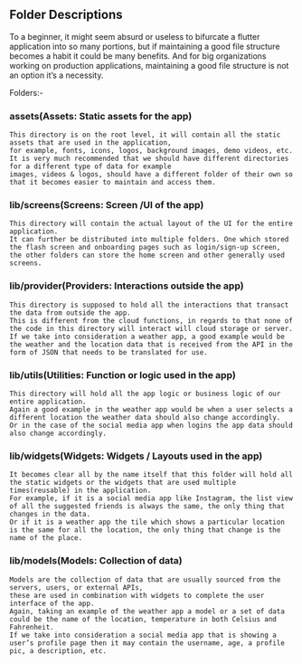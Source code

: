 ## Folder Descriptions
To a beginner, it might seem absurd or useless to bifurcate a flutter application into so many portions, 
but if maintaining a good file structure becomes a habit it could be many benefits.
And for big organizations working on production applications, maintaining a good file structure is not an option it’s a necessity.

Folders:-

### assets(Assets:  Static assets for the app)
```
This directory is on the root level, it will contain all the static assets that are used in the application, 
for example, fonts, icons, logos, background images, demo videos, etc.
It is very much recommended that we should have different directories for a different type of data for example 
images, videos & logos, should have a different folder of their own so that it becomes easier to maintain and access them.
```

### lib/screens(Screens: Screen /UI of the app)
```
This directory will contain the actual layout of the UI for the entire application. 
It can further be distributed into multiple folders. One which stored the flash screen and onboarding pages such as login/sign-up screen, 
the other folders can store the home screen and other generally used screens.
```

### lib/provider(Providers: Interactions outside the app)
```
This directory is supposed to hold all the interactions that transact the data from outside the app.
This is different from the cloud functions, in regards to that none of the code in this directory will interact will cloud storage or server.
If we take into consideration a weather app, a good example would be the weather and the location data that is received from the API in the form of JSON that needs to be translated for use.
```

### lib/utils(Utilities: Function or logic used in the app)
```
This directory will hold all the app logic or business logic of our entire application.
Again a good example in the weather app would be when a user selects a different location the weather data should also change accordingly.
Or in the case of the social media app when logins the app data should also change accordingly.
```

### lib/widgets(Widgets: Widgets / Layouts used in the app)
```
It becomes clear all by the name itself that this folder will hold all the static widgets or the widgets that are used multiple times(reusable) in the application. 
For example, if it is a social media app like Instagram, the list view of all the suggested friends is always the same, the only thing that changes in the data. 
Or if it is a weather app the tile which shows a particular location is the same for all the location, the only thing that change is the name of the place.
```

### lib/models(Models: Collection of data)
```
Models are the collection of data that are usually sourced from the servers, users, or external APIs, 
these are used in combination with widgets to complete the user interface of the app. 
Again, taking an example of the weather app a model or a set of data could be the name of the location, temperature in both Celsius and Fahrenheit. 
If we take into consideration a social media app that is showing a user’s profile page then it may contain the username, age, a profile pic, a description, etc.
```